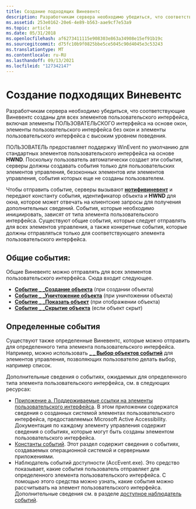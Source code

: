 ```yaml
---
title: Создание подходящих Виневентс
description: Разработчикам сервера необходимо убедиться, что соответствующие Виневентс созданы для всех элементов пользовательского интерфейса, включая элементы ПОЛЬЗОВАТЕЛЬСКОГО интерфейса на основе окон, элементы пользовательского интерфейса без окон и элементы пользовательского интерфейса с высоким уровнем поведения.
ms.assetid: 253e0162-20e6-4e89-b563-aae9cf7e53a9
ms.topic: article
ms.date: 05/31/2018
ms.openlocfilehash: af6273411115e908303e863a34908e15ef91b19c
ms.sourcegitcommit: d75fc10b9f0825bbe5ce5045c90d4045e3c53243
ms.translationtype: MT
ms.contentlocale: ru-RU
ms.lasthandoff: 09/13/2021
ms.locfileid: "127342147"
---
```

# <a name="generating-appropriate-winevents"></a>Создание подходящих Виневентс

Разработчикам сервера необходимо убедиться, что соответствующие Виневентс созданы для всех элементов пользовательского интерфейса, включая элементы ПОЛЬЗОВАТЕЛЬСКОГО интерфейса на основе окон, элементы пользовательского интерфейса без окон и элементы пользовательского интерфейса с высоким уровнем поведения.

ПОЛЬЗОВАТЕЛЬ предоставляет поддержку WinEvent по умолчанию для стандартных элементов пользовательского интерфейса на основе **HWND**. Поскольку пользователь автоматически создает эти события, серверы должны создавать события только для пользовательских элементов управления, безоконных элементов или элементов управления, события которых еще не созданы пользователем.

Чтобы отправить событие, серверы вызывают [**нотифивиневент**](/windows/desktop/api/Winuser/nf-winuser-notifywinevent) и передают константу события, идентификатор объекта и **HWND** для окна, которое может отвечать на клиентские запросы для получения дополнительных сведений. События, которые необходимо инициировать, зависят от типа элемента пользовательского интерфейса. Существуют общие события, которые следует отправлять для всех элементов управления, а также конкретные события, которые должны отправляться только для соответствующего элемента пользовательского интерфейса.

## <a name="general-events"></a>Общие события:

Общие Виневентс можно отправлять для всех элементов пользовательского интерфейса. Сюда входит следующее.

-   [**Событие \_ \_Создание объекта**](event-constants.md) (при создании объекта)
-   [**Событие \_ \_Уничтожение объекта**](event-constants.md) (при уничтожении объекта)
-   [**Событие \_ \_Показать объект**](event-constants.md) (при отображении объекта)
-   [**Событие \_ \_Скрытие объекта**](event-constants.md) (если объект скрыт)

## <a name="specific-events"></a>Определенные события

Существуют также определенные Виневентс, которые можно отправить для определенного типа элемента пользовательского интерфейса. Например, можно использовать [**\_ \_ Выбор объектов событий**](event-constants.md) для элементов управления, позволяющих пользователю делать выбор, например список.

Дополнительные сведения о событиях, ожидаемых для определенного типа элемента пользовательского интерфейса, см. в следующих ресурсах:

-   [Приложение а. Поддерживаемые ссылки на элементы пользовательского интерфейса](appendix-a--supported-user-interface-elements-reference.md). В этом приложении содержатся сведения о созданных системой элементах пользовательского интерфейса, предоставляемых Microsoft Active Accessibility. Документация по каждому элементу управления содержит сведения о событиях, которые могут быть созданы элементом пользовательского интерфейса.
-   [Константы событий](event-constants.md). Этот раздел содержит сведения о событиях, создаваемых операционной системой и серверными приложениями.
-   Наблюдатель событий доступности (AccEvent.exe). Это средство показывает, какие события пользователь отправляет для определенного элемента пользовательского интерфейса. С помощью этого средства можно узнать, какие события можно рассчитывать на элемент пользовательского интерфейса. Дополнительные сведения см. в разделе [доступное наблюдатель событий](accessible-event-watcher.md).

 

 




